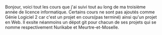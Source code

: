 Bonjour,
voici tout les cours que j'ai suivi tout au long de ma troisième année de 
licence informatique.
Certains cours ne sont pas ajoutés comme Génie Logiciel 2 car c'est un 
projet en cours(pas terminé) ainsi qu'un projet en Web. Il exsite 
néanmoins un dépot git pour chacun de ses projets qui se nomme 
respectivement Nurikabe et Meurtre-et-Moselle. 
